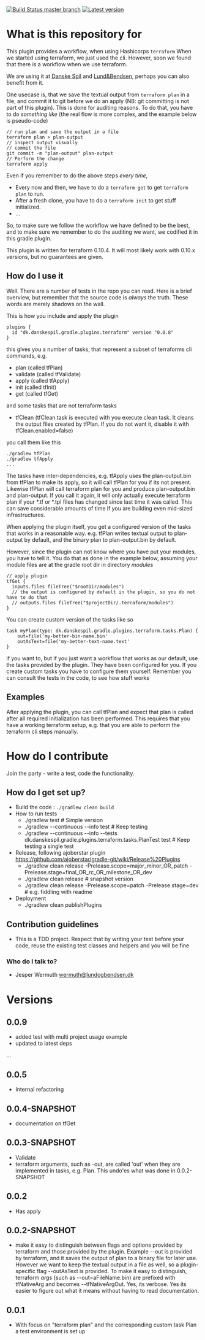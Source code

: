 [![Build Status master branch](https://travis-ci.org/jwermuth/gradle-plugin-terraform.svg?branch=master)](https://travis-ci.org/jwermuth/gradle-plugin-terraform)
[![Latest version](https://img.shields.io/badge/version-latest-green.svg)](https://plugins.gradle.org/plugin/dk.danskespil.gradle.plugins.terraform)

# What is this repository for
This plugin provides a workflow, when using Hashicorps ```terraform```
When we started using terraform, we just used the cli. However, soon we found that there is a workflow when we use terraform.

We are using it at [Danske Spil](https://danskespil.dk/) and [Lund&Bendsen](https://home.lundogbendsen.dk/), perhaps you
can also benefit from it.

One usecase is, that we save the textual output from ```terraform plan``` in a file, and commit 
it to git before we do an apply (NB: git committing is not part of this plugin). 
This is done for auditing reasons. To do that, you have to 
do _something like_ (the real flow is more complex, and the example below is pseudo-code) 

```
// run plan and save the output in a file
terraform plan > plan-output
// inspect output visually
// commit the file
git commit -m "plan-output" plan-output
// Perform the change
terraform apply
``` 

Even if you remember to do the above steps _every time_, 

* Every now and then, we have to do a ```terraform get``` to get ```terraform plan``` to run.
* After a fresh clone, you have to do a ```terraform init``` to get stuff initialized.
* ...

So, to make sure we follow the workflow we have defined to be the best, and to make sure we
remember to do the auditing we want, we codified it in this gradle plugin.

This plugin is written for terraform 0.10.4. It will most likely work with 0.10.x versions, but 
no guarantees are given. 

## How do I use it

Well. There are a number of tests in the repo you can read. Here is a brief overview, 
but remember that the source code is _always_ the truth. These words are merely shadows on the wall.

This is how you include and apply the plugin
```text
plugins {
  id "dk.danskespil.gradle.plugins.terraform" version "0.0.8"
}
```
this gives you a number of tasks, that represent a subset of terraforms cli commands, e.g.
* plan (called tfPlan)
* validate (called tfValidate)
* apply (called tfApply)
* init (called tfInit)
* get (called tfGet)

and some tasks that are not terraform tasks
* tfClean (tfClean task is executed with you execute clean task. It cleans the output files created by tfPlan. If you do not want it, disable it with tfClean.enabled=false)

you call them like this
```text
./gradlew tfPlan
./gradlew tfApply
...
```
The tasks have inter-dependencies, e.g. tfApply uses the plan-output.bin from tfPlan to make its apply,
so it will call tfPlan for you if its not present.
Likewise tfPlan will call terraform plan for you and produce plan-output.bin and plan-output. 
If you call it again, it will only actually execute terraform plan if your *.tf or *.tpl files has changed
since last time it was called. This can save considerable amounts of time if you are building even mid-sized
infrastructures.

When applying the plugin itself, you get a configured version of the tasks that works in a reasonable way.
e.g. tfPlan writes textual output to plan-output by default, and the binary plan to plan-output.bin by default.

However, since the plugin can not know where you have put your modules, you have to tell it. 
You do that as done in the example below, assuming your module files are at the gradle root dir in directory 
_modules_

```text
// apply plugin
tfGet {
  inputs.files fileTree("$rootDir/modules")
  // the output is configured by default in the plugin, so you do not have to do that 
  // outputs.files fileTree("$projectDir/.terraform/modules")
}
```

You can create custom version of the tasks like so
```text
task myPlan(type: dk.danskespil.gradle.plugins.terraform.tasks.Plan) {
    out=file('my-better-bin-name.bin'
    outAsText=file('my-better-text-name.text'
}
```
if you want to, but if you just want a workflow that works as our default, use the tasks 
provided by the plugin. They have been configured for you. If you create custom tasks you
have to configure them yourself. Remember you can consult the tests in the code, to see how stuff works

## Examples
After applying the plugin, you can call tfPlan and expect that plan is called after all required
initialization has been performed. This requires that you have a working terraform setup, e.g. that you
are able to perform the terraform cli steps manually.

# How do I contribute
Join the party - write a test, code the functionality.

## How do I get set up? 

* Build the code : ```./gradlew clean build```
* How to run tests
  * ./gradlew test # Simple version
  * ./gradlew --continuous --info test # Keep testing
  * ./gradlew --continuous --info --tests dk.danskespil.gradle.plugins.terraform.tasks.PlanTest test # Keep testing a single test
* Release, following ajoberstar plugin https://github.com/ajoberstar/gradle-git/wiki/Release%20Plugins
  * ./gradlew clean release -Prelease.scope=major_minor_OR_patch -Prelease.stage=final_OR_rc_OR_milestone_OR_dev
  * ./gradlew clean release # snapshot version
  * ./gradlew clean release -Prelease.scope=patch -Prelease.stage=dev # e.g. fiddling with readme
* Deployment
  * ./gradlew clean publishPlugins
  

## Contribution guidelines 

* This is a TDD project. Respect that by writing your test before your code, reuse the existing test classes and helpers and you will be fine

### Who do I talk to? ###

* Jesper Wermuth wermuth@lundogbendsen.dk
 
# Versions
## 0.0.9
* added test with multi project usage example
* updated to latest deps

...

## 0.0.5
* Internal refactoring

## 0.0.4-SNAPSHOT
* documentation on tfGet 

## 0.0.3-SNAPSHOT
* Validate
* terraform arguments, such as -out, are called 'out' when they are implemented in tasks, e.g. Plan. This undo'es what
  was done in 0.0.2-SNAPSHOT

## 0.0.2
* Has apply

## 0.0.2-SNAPSHOT
* make it easy to distinguish between flags and options provided by terraform and 
those provided by the plugin. Example --out is provided by terraform, and it saves the output of
plan to a binary file for later use. However we want to keep the textual output in a file
as well, so a plugin-specific flag --outAsText is provided. To make it easy to distinguish,
terraform _args_ (such as --out=aFileName.bin) are prefixed with tfNativeArg and becomes --tfNativeArgOut.
Yes, its verbose. Yes its easier to figure out what it means without having to read documentation.

## 0.0.1
* With focus on "terraform plan" and the corresponding custom task Plan a test environment is set up
